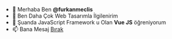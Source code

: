 - 👋 Merhaba Ben **@furkanmeclis**
- 👀 Ben Daha Çok Web Tasarımla İlgilenirim
- 🌱 Şuanda JavaScript Framework u Olan **Vue JS** öğreniyorum
- 📫 Bana Mesaj [Bırak](https://www.furkanmeclis.online/#3)

